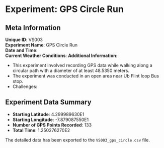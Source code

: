 # Experiment: GPS Circle Run

## Meta Information

**Unique ID**: VS003  
**Experiment Name**: GPS Circle Run  
**Date and Time**:  
**Current Weather Conditions**: 
**Additional Information**:  
- This experiment involved recording GPS data while walking along a circular path with a diameter of at least 48.5350 meters.
- The experiment was conducted in an open area near Ub Flint loop Bus stop.
- Challenges: 

## Experiment Data Summary

- **Starting Latitude**: 4.299989630E1	
- **Starting Longitude**: -7.879087550E1
- **Number of GPS Points Recorded**: 133
- **Total Time**: 1.250276270E2 

The detailed data has been exported to the `VS003_gps_circle.csv` file.
